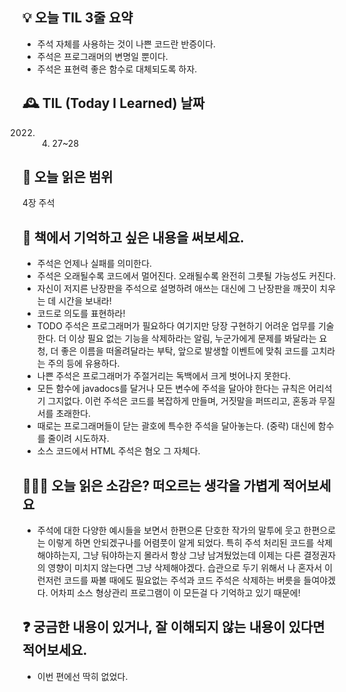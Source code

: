 ## 💡 오늘 TIL 3줄 요약

- 주석 자체를 사용하는 것이 나쁜 코드란 반증이다.
- 주석은 프로그래머의 변명일 뿐이다.
- 주석은 표현력 좋은 함수로 대체되도록 하자.

## 🕰️ TIL (Today I Learned) 날짜

2022. 4.  27~28

## 📖 오늘 읽은 범위

4장 주석

## 📌 책에서 기억하고 싶은 내용을 써보세요.

- 주석은 언제나 실패를 의미한다.
- 주석은 오래될수록 코드에서 멀어진다. 오래될수록 완전히 그릇될 가능성도 커진다.
- 자신이 저지른 난장판을 주석으로 설명하려 애쓰는 대신에 그 난장판을 깨끗이 치우는 데 시간을 보내라!
- 코드로 의도를 표현하라!
- TODO 주석은 프로그래머가 필요하다 여기지만 당장 구현하기 어려운 업무를 기술한다. 더 이상 필요 없는 기능을 삭제하라는 알림, 누군가에게 문제를 봐달라는 요청, 더 좋은 이름을 떠올려달라는 부탁, 앞으로 발생할 이벤트에 맞춰 코드를 고치라는 주의 등에 유용하다.
- 나쁜 주석은 프로그래머가 주절거리는 독백에서 크게 벗어나지 못한다.
- 모든 함수에 javadocs를 달거나 모든 변수에 주석을 달아야 한다는 규칙은 어리석기 그지없다. 이런 주석은 코드를 복잡하게 만들며, 거짓말을 퍼뜨리고, 혼동과 무질서를 초래한다.
- 때로는 프로그래머들이 닫는 괄호에 특수한 주석을 달아놓는다. (중략) 대신에 함수를 줄이려 시도하자.
- 소스 코드에서 HTML 주석은 혐오 그 자체다.

## 👩🏻‍💻 오늘 읽은 소감은? 떠오르는 생각을 가볍게 적어보세요

- 주석에 대한 다양한 예시들을 보면서 한편으론 단호한 작가의 말투에 웃고 한편으로는 이렇게 하면 안되겠구나를 어렴풋이 알게 되었다. 특히 주석 처리된 코드를 삭제해야하는지, 그냥 둬야하는지 몰라서 항상 그냥 남겨뒀었는데 이제는 다른 결정권자의 영향이 미치지 않는다면 그냥 삭제해야겠다. 습관으로 두기 위해서 나 혼자서 이런저런 코드를 짜볼 때에도 필요없는 주석과 코드 주석은 삭제하는 버릇을 들여야겠다. 어차피 소스 형상관리 프로그램이 이 모든걸 다 기억하고 있기 때문에!

## ❓ 궁금한 내용이 있거나, 잘 이해되지 않는 내용이 있다면 적어보세요.

- 이번 편에선 딱히 없었다.
